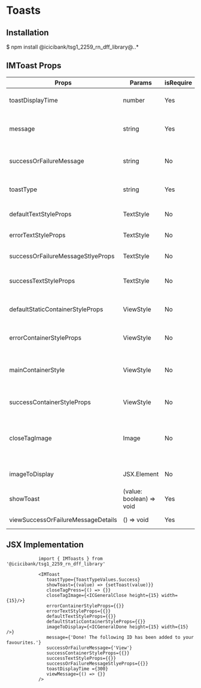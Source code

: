 # Toasts

## Installation

$ npm install @icicibank/tsg1_2259_rn_dff_library@*.*.*

## IMToast Props

| Props                             | Params                   | isRequire | Description                                           |
| --------------------------------- | ------------------------ | --------- | ----------------------------------------------------- |
| toastDisplayTime                  | number                   | Yes       | Time To display a Toast                               |
| message                           | string                   | Yes       | Message for displaying in Toast                       |
| successOrFailureMessage           | string                   | No        | Label for a Success or Failure Toast                  |
| toastType                         | string                   | Yes       | Type Of Toast to display.                             |
| defaultTextStyleProps             | TextStyle                | No        | total container style                                 |
| errorTextStyleProps               | TextStyle                | No        | Error Text Style                                      |
| successOrFailureMessageStlyeProps | TextStyle                | No        | Success or Error Toast Label Style                    |
| successTextStyleProps             | TextStyle                | No        | Success Toast Text style                              |
| defaultStaticContainerStyleProps  | ViewStyle                | No        | Default Toast Container Style                         |
| errorContainerStyleProps          | ViewStyle                | No        | Error Toast Container Style                           |
| mainContainerStyle                | ViewStyle                | No        | main Container Style to place the toast               |
| successContainerStyleProps        | ViewStyle                | No        | Success Toast Container                               |
| closeTagImage                     | Image                    | No        | To dislay the close icon.On press Toast can be closed |
| imageToDisplay                    | JSX.Element              | No        | To display a Image in Toast                           |
| showToast                         | (value: boolean) => void | Yes       | To display the Toast                                  |
| viewSuccessOrFailureMessageDetails| () => void               | Yes       | callback funciton                                     |

## JSX Implementation

```JSX
            import { IMToasts } from '@icicibank/tsg1_2259_rn_dff_library'

            <IMToast
               toastType={ToastTypeValues.Success}
               showToast={(value) => {setToast(value)}}
               closeTagPress={() => {}}
               closeTagImage={<ICGeneralClose height={15} width={15}/>}
               errorContainerStyleProps={{}}
               errorTextStyleProps={{}}
               defaultTextStyleProps={{}}
               defaultStaticContainerStyleProps={{}}
               imageToDisplay={<ICGeneralDone height={15} width={15} />}
               message={'Done! The following ID has been added to your favourites.'}
               successOrFailureMessage={'View'}
               successContainerStyleProps={{}}
               successTextStyleProps={{}}
               successOrFailureMessageStlyeProps={{}}
               toastDisplayTime ={300}
               viewMessage={() => {}}
            />
```
